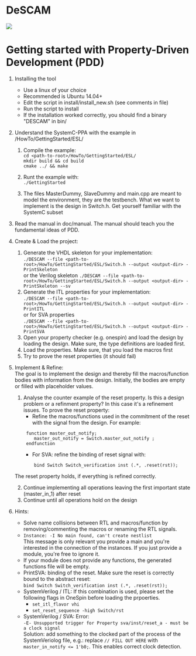 # DeSCAM
![](https://github.com/ludwig247/DeSCAM/workflows/DESCAM-BUILD/badge.svg)

# Getting started with Property-Driven Development (PDD)

1) Installing the tool 
    * Use a linux of your choice 
    * Recommended is Ubuntu 14.04+ 
    * Edit the script in install/install_new.sh (see comments in file) 
    * Run the script to install
    * If the installation worked correctly, you should find a binary "DESCAM" in bin/

2) Understand the SystemC-PPA with the example in <path-to-root>/HowTo/GettingStarted/ESL/
    1) Compile the example: <br>
       `cd <path-to-root>/HowTo/GettingStarted/ESL/`   
       `mkdir build && cd build` <br>
       `cmake ../ && make`
       
    2) Runt the example with: <br>
    `./GettingStarted`
    
    3) The files MasterDummy, SlaveDummy and main.cpp are meant to model the environment, they are the testbench.
    What we want to implement is the design in Switch.h. Get yourself familiar with the SystemC subset
    
3) Read the manual in doc/manual. The manual should teach you the fundamental ideas of PDD.     
    
4) Create & Load the project:
    1) Generate the VHDL skeleton for your implementation: <br>
        `./DESCAM --file <path-to-root>/HowTo/GettingStarted/ESL/Switch.h --output <output-dir> -PrintSkeleton` <br>
        or the Verilog skeleton
        `./DESCAM --file <path-to-root>/HowTo/GettingStarted/ESL/Switch.h --output <output-dir> -PrintSkeleton --sv` <br>
    2) Generate the ITL properties for your implementation: <br>
     `./DESCAM --file <path-to-root>/HowTo/GettingStarted/ESL/Switch.h --output <output-dir> -PrintITL` <br>
      or for SVA properties <br> 
    `./DESCAM --file <path-to-root>/HowTo/GettingStarted/ESL/Switch.h --output <output-dir> -PrintSVA` <br>
    3) Open your property checker (e.g. onespin) and load the design by loading the design. 
    Make sure, the type definitions are loaded first. 
    4) Load the properties. Make sure, that you load the macros first
    5) Try to prove the reset properties (it should fail)
    
5) Implement & Refine:<br> The goal is to implement the design and thereby fill the macros/function bodies with information from the design.
    Initially, the bodies are empty or filled with placeholder values.  
    1) Analyse the counter example of the reset property. Is this a design problem or a refinment property? 
    In this case it's a refinement issues. To prove the reset property:
        - Refine the macros/functions used in the commitment of the reset with the signal from the design. For example:
        ```sva
         function master_out_notify;
         	master_out_notify = Switch.master_out_notify ;
         endfunction 
       ```
        - For SVA: refine the binding of reset signal with:
        ```sva
         	bind Switch Switch_verification inst (.*, .reset(rst));
       ```
    The reset property holds, if everything is refined correctly. 
           
    2) Continue implementing all operations leaving the first important state (master_in_1) after reset 
    3) Continue until all operations hold on the design

6) Hints: 
    * Solve name collisions between RTL and macros/function by removing/commenting the macros or renaming the RTL signals.
    * `Instance: -I No main found, can't create nestlist` <br>
    This message is only relevant you provide a main and you're interested in the connection of the instances.
    If you just provide a module, you're free to ignore it.   
    * If your module does not provide any functions, the generated functions file will be empty.
    * PrintSVA: binding of the reset. Make sure the reset is correctly bound to the abstract reset:<br>
    `bind Switch Switch_verification inst (.*, .reset(rst));`
    * SystemVerilog / ITL: 
      If this combination is used, please set the following flags in OneSpin before loading the prpoerties. 
        * `set_itl_flavor vhi` 
        * `set_reset_sequence -high Switch/rst`
    * SystemVerilog / SVA:
      Error: <br>
      `-E- Unsupported trigger for Property sva/inst/reset_a - must be a clock signal` <br>
      Solution: add something to the clocked part of the process of the SystemVeriolog file, e.g.:
      replace `// FILL OUT HERE` with `master_in_notify <= 1'b0;`. This enables correct clock detection. 
   
 

